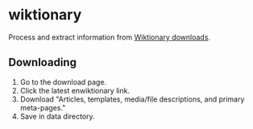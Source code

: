 # wiktionary
Process and extract information from
[Wiktionary downloads](https://dumps.wikimedia.org/backup-index.html).

## Downloading
1. Go to the download page.
2. Click the latest enwiktionary link.
3. Download "Articles, templates, media/file descriptions, and primary meta-pages."
4. Save in data directory.
